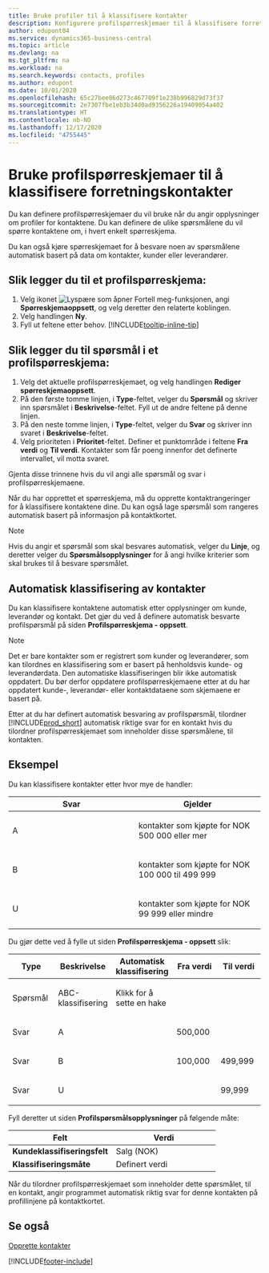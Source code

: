 ```yaml
---
title: Bruke profiler til å klassifisere kontakter
description: Konfigurere profilspørreskjemaer til å klassifisere forretningskontaktene
author: edupont04
ms.service: dynamics365-business-central
ms.topic: article
ms.devlang: na
ms.tgt_pltfrm: na
ms.workload: na
ms.search.keywords: contacts, profiles
ms.author: edupont
ms.date: 10/01/2020
ms.openlocfilehash: 65c27bee86d273c467709f1e238b996829d73f37
ms.sourcegitcommit: 2e7307fbe1eb3b34d0ad9356226a19409054a402
ms.translationtype: HT
ms.contentlocale: nb-NO
ms.lasthandoff: 12/17/2020
ms.locfileid: "4755445"
---
```

# <a name="use-profile-questionnaires-to-classify-business-contacts"></a>Bruke profilspørreskjemaer til å klassifisere forretningskontakter
Du kan definere profilspørreskjemaer du vil bruke når du angir opplysninger om profiler for kontaktene. Du kan definere de ulike spørsmålene du vil spørre kontaktene om, i hvert enkelt spørreskjema.  

Du kan også kjøre spørreskjemaet for å besvare noen av spørsmålene automatisk basert på data om kontakter, kunder eller leverandører.  

## <a name="to-add-a-profile-questionnaire"></a>Slik legger du til et profilspørreskjema:
1.  Velg ikonet ![Lyspære som åpner Fortell meg-funksjonen](media/ui-search/search_small.png "Fortell hva du vil gjøre"), angi **Spørreskjemaoppsett**, og velg deretter den relaterte koblingen.  
2.  Velg handlingen **Ny**.  
3.  Fyll ut feltene etter behov. [!INCLUDE[tooltip-inline-tip](includes/tooltip-inline-tip_md.md)]  

## <a name="to-add-questions-to-a-profile-questionnaire"></a>Slik legger du til spørsmål i et profilspørreskjema:
1.  Velg det aktuelle profilspørreskjemaet, og velg handlingen **Rediger spørreskjemaoppsett**.  
2.  På den første tomme linjen, i **Type**-feltet, velger du **Spørsmål** og skriver inn spørsmålet i **Beskrivelse**-feltet. Fyll ut de andre feltene på denne linjen.  
3.  På den neste tomme linjen, i **Type**-feltet, velger du **Svar** og skriver inn svaret i **Beskrivelse**-feltet.  
4.  Velg prioriteten i **Prioritet**-feltet. Definer et punktområde i feltene **Fra verdi** og **Til verdi**. Kontakter som får poeng innenfor det definerte intervallet, vil motta svaret.  

Gjenta disse trinnene hvis du vil angi alle spørsmål og svar i profilspørreskjemaene.

Når du har opprettet et spørreskjema, må du opprette kontaktrangeringer for å klassifisere kontaktene dine. Du kan også lage spørsmål som rangeres automatisk basert på informasjon på kontaktkortet.  

> [!NOTE]
> Hvis du angir et spørsmål som skal besvares automatisk, velger du <STRONG>Linje</STRONG>, og deretter velger du <STRONG>Spørsmålsopplysninger</STRONG> for å angi hvilke kriterier som skal brukes til å besvare spørsmålet.

## <a name="the-automatic-classification-of-contacts"></a>Automatisk klassifisering av kontakter
Du kan klassifisere kontaktene automatisk etter opplysninger om kunde, leverandør og kontakt. Det gjør du ved å definere automatisk besvarte profilspørsmål på siden **Profilspørreskjema - oppsett**.  

> [!NOTE]
> Det er bare kontakter som er registrert som kunder og leverandører, som kan tilordnes en klassifisering som er basert på henholdsvis kunde- og leverandørdata. Den automatiske klassifiseringen blir ikke automatisk oppdatert. Du bør derfor oppdatere profilspørreskjemaene etter at du har oppdatert kunde-, leverandør- eller kontaktdataene som skjemaene er basert på.  

Etter at du har definert automatisk besvaring av profilspørsmål, tilordner [!INCLUDE[prod_short](includes/prod_short.md)] automatisk riktige svar for en kontakt hvis du tilordner profilspørreskjemaet som inneholder disse spørsmålene, til kontakten.  

## <a name="example"></a>Eksempel
Du kan klassifisere kontakter etter hvor mye de handler:

<table>
<colgroup>
<col style="width: 50%" />
<col style="width: 50%" />
</colgroup>
<thead>
<tr class="header">
<th><strong>Svar</strong></th>
<th><strong>Gjelder</strong></th>
</tr>
</thead>
<tbody>
<tr class="odd">
<td><p>A</p></td>
<td><p>kontakter som kjøpte for NOK 500 000 eller mer</p></td>
</tr>
<tr class="even">
<td><p>B</p></td>
<td><p>kontakter som kjøpte for NOK 100 000 til 499 999</p></td>
</tr>
<tr class="odd">
<td><p>U</p></td>
<td><p>kontakter som kjøpte for NOK 99 999 eller mindre</p></td>
</tr>
</tbody>
</table>

Du gjør dette ved å fylle ut siden **Profilspørreskjema - oppsett** slik:


<table>
<colgroup>
<col style="width: 20%" />
<col style="width: 20%" />
<col style="width: 20%" />
<col style="width: 20%" />
<col style="width: 20%" />
</colgroup>
<thead>
<tr class="header">
<th><strong>Type</strong></th>
<th><strong>Beskrivelse</strong></th>
<th><strong>Automatisk klassifisering</strong></th>
<th><strong>Fra verdi</strong></th>
<th><strong>Til verdi</strong></th>
</tr>
</thead>
<tbody>
<tr class="odd">
<td><p>Spørsmål</p></td>
<td><p>ABC-klassifisering</p></td>
<td><p>Klikk for å sette en hake</p></td>
<td><p> </p></td>
<td><p> </p></td>
</tr>
<tr class="even">
<td><p>Svar</p></td>
<td><p>A</p></td>
<td><p> </p></td>
<td><p>500,000</p></td>
<td><p> </p></td>
</tr>
<tr class="odd">
<td><p>Svar</p></td>
<td><p>B</p></td>
<td><p> </p></td>
<td><p>100,000</p></td>
<td><p>499,999</p></td>
</tr>
<tr class="even">
<td><p>Svar</p></td>
<td><p>U</p></td>
<td><p> </p></td>
<td><p> </p></td>
<td><p>99,999</p></td>
</tr>
</tbody>
</table>

Fyll deretter ut siden **Profilspørsmålsopplysninger** på følgende måte:
<table>
<colgroup>
<col style="width: 50%" />
<col style="width: 50%" />
</colgroup>
<thead>
<tr class="header">
<th><strong>Felt</strong></th>
<th><strong>Verdi</strong></th>
</tr>
</thead>
<tbody>
<tr>
<td><strong>Kundeklassifiseringsfelt</strong></td>
<td><emphasis>Salg (NOK)</emphasis></td>
</tr>
<tr>
<td><strong>Klassifiseringsmåte</strong></td>
<td><emphasis>Definert verdi</emphasis></td>
</tr>
</tbody>
</table>

Når du tilordner profilspørreskjemaet som inneholder dette spørsmålet, til en kontakt, angir programmet automatisk riktig svar for denne kontakten på profillinjene på kontaktkortet.

## <a name="see-also"></a>Se også
[Opprette kontakter](marketing-create-contact-companies.md)  


[!INCLUDE[footer-include](includes/footer-banner.md)]